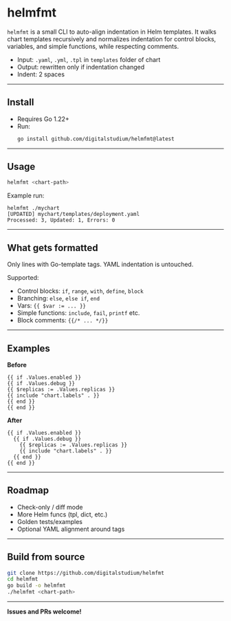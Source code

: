# helmfmt

`helmfmt` is a small CLI to auto-align indentation in Helm templates. It walks chart templates recursively and normalizes indentation for control blocks, variables, and simple functions, while respecting comments.

- Input: `.yaml`, `.yml`, `.tpl` in `templates` folder of chart
- Output: rewritten only if indentation changed
- Indent: 2 spaces

---

## Install

- Requires Go 1.22+
- Run:
  ```bash
  go install github.com/digitalstudium/helmfmt@latest
  ```

---

## Usage

```bash
helmfmt <chart-path>
```

Example run:

```
helmfmt ./mychart
[UPDATED] mychart/templates/deployment.yaml
Processed: 3, Updated: 1, Errors: 0
```

---

## What gets formatted

Only lines with Go-template tags. YAML indentation is untouched.

Supported:

- Control blocks: `if`, `range`, `with`, `define`, `block`
- Branching: `else`, `else if`, `end`
- Vars: `{{ $var := ... }}`
- Simple functions: `include`, `fail`, `printf` etc.
- Block comments: `{{/* ... */}}`

---

## Examples

**Before**

```gotmpl
{{ if .Values.enabled }}
{{ if .Values.debug }}
{{ $replicas := .Values.replicas }}
{{ include "chart.labels" . }}
{{ end }}
{{ end }}
```

**After**

```gotmpl
{{ if .Values.enabled }}
  {{ if .Values.debug }}
    {{ $replicas := .Values.replicas }}
    {{ include "chart.labels" . }}
  {{ end }}
{{ end }}
```

---

## Roadmap

- Check-only / diff mode
- More Helm funcs (tpl, dict, etc.)
- Golden tests/examples
- Optional YAML alignment around tags

---

## Build from source

```bash
git clone https://github.com/digitalstudium/helmfmt
cd helmfmt
go build -o helmfmt
./helmfmt <chart-path>
```

---

**Issues and PRs welcome!**
